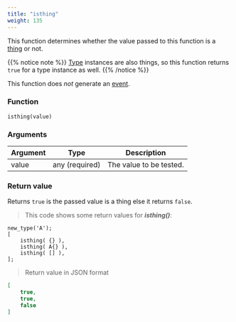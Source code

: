 ```yaml
---
title: "isthing"
weight: 135
---
```


This function determines whether the value passed to this function
is a [thing](../../data-types/thing) or not.

{{% notice note %}}
[Type](../../data-types/type) instances are also things, so this function returns `true` for a type instance as well.
{{% /notice %}}

This function does *not* generate an [event](../../events).

### Function

`isthing(value)`

### Arguments

Argument | Type | Description
-------- | ---- | -----------
value | any (required) | The value to be tested.

### Return value

Returns `true` is the passed value is a thing else it returns `false`.

> This code shows some return values for ***isthing()***:

```thingsdb,json_response
new_type('A');
[
    isthing( {} ),
    isthing( A{} ),
    isthing( [] ),
];
```

> Return value in JSON format

```json
[
    true,
    true,
    false
]
```
